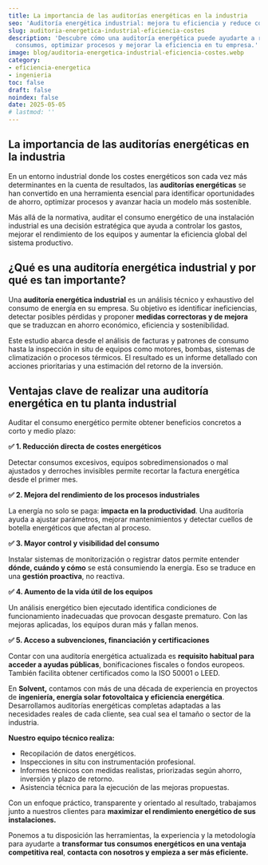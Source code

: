 ```yaml
---
title: La importancia de las auditorías energéticas en la industria
seo: 'Auditoría energética industrial: mejora tu eficiencia y reduce costes'
slug: auditoria-energetica-industrial-eficiencia-costes
description: 'Descubre cómo una auditoría energética puede ayudarte a reducir
  consumos, optimizar procesos y mejorar la eficiencia en tu empresa.'
image: blog/auditoria-energetica-industrial-eficiencia-costes.webp
category:
- eficiencia-energetica
- ingenieria
toc: false
draft: false
noindex: false
date: 2025-05-05
# lastmod: ''
---
```

## La importancia de las auditorías energéticas en la industria

En un entorno industrial donde los costes energéticos son cada vez más determinantes en la cuenta de resultados, las **auditorías energéticas** se han convertido en una herramienta esencial para identificar oportunidades de ahorro, optimizar procesos y avanzar hacia un modelo más sostenible.

Más allá de la normativa, auditar el consumo energético de una instalación industrial es una decisión estratégica que ayuda a controlar los gastos, mejorar el rendimiento de los equipos y aumentar la eficiencia global del sistema productivo.

## ¿Qué es una auditoría energética industrial y por qué es tan importante?

Una **auditoría energética industrial** es un análisis técnico y exhaustivo del consumo de energía en su empresa. Su objetivo es identificar ineficiencias, detectar posibles pérdidas y proponer **medidas correctoras y de mejora** que se traduzcan en ahorro económico, eficiencia y sostenibilidad.

Este estudio abarca desde el análisis de facturas y patrones de consumo hasta la inspección in situ de equipos como motores, bombas, sistemas de climatización o procesos térmicos. El resultado es un informe detallado con acciones prioritarias y una estimación del retorno de la inversión.

## Ventajas clave de realizar una auditoría energética en tu planta industrial

Auditar el consumo energético permite obtener beneficios concretos a corto y medio plazo:

**✅ 1. Reducción directa de costes energéticos**

Detectar consumos excesivos, equipos sobredimensionados o mal ajustados y derroches invisibles permite recortar la factura energética desde el primer mes.

**✅ 2. Mejora del rendimiento de los procesos industriales**

La energía no solo se paga: **impacta en la productividad**. Una auditoría ayuda a ajustar parámetros, mejorar mantenimientos y detectar cuellos de botella energéticos que afectan al proceso.

**✅ 3. Mayor control y visibilidad del consumo**

Instalar sistemas de monitorización o registrar datos permite entender **dónde, cuándo y cómo** se está consumiendo la energía. Eso se traduce en una **gestión proactiva**, no reactiva.

**✅ 4. Aumento de la vida útil de los equipos**

Un análisis energético bien ejecutado identifica condiciones de funcionamiento inadecuadas que provocan desgaste prematuro. Con las mejoras aplicadas, los equipos duran más y fallan menos.

**✅ 5. Acceso a subvenciones, financiación y certificaciones**

Contar con una auditoría energética actualizada es **requisito habitual para acceder a ayudas públicas**, bonificaciones fiscales o fondos europeos. También facilita obtener certificados como la ISO 50001 o LEED.

En **Solvent,** contamos con más de una década de experiencia en proyectos de **ingeniería, energía solar fotovoltaica y eficiencia energética**. Desarrollamos auditorías energéticas completas adaptadas a las necesidades reales de cada cliente, sea cual sea el tamaño o sector de la industria.

**Nuestro equipo técnico realiza:**

- Recopilación de datos energéticos.
- Inspecciones in situ con instrumentación profesional.
- Informes técnicos con medidas realistas, priorizadas según ahorro, inversión y plazo de retorno.
- Asistencia técnica para la ejecución de las mejoras propuestas.

Con un enfoque práctico, transparente y orientado al resultado, trabajamos junto a nuestros clientes para **maximizar el rendimiento energético de sus instalaciones.**

Ponemos a tu disposición las herramientas, la experiencia y la metodología para ayudarte a **transformar tus consumos energéticos en una ventaja competitiva real**, **contacta con nosotros y empieza a ser más eficiente.**

 

